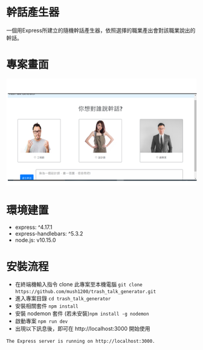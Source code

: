 # 幹話產生器
一個用Express所建立的隨機幹話產生器，依照選擇的職業產出會對該職業說出的幹話。

# 專案畫面
![幹話產生器](./幹話產生器.png)

# 環境建置
* express: ^4.17.1
* express-handlebars: ^5.3.2
* node.js: v10.15.0



# 安裝流程
* 在終端機輸入指令 clone 此專案至本機電腦 `git clone https://github.com/mush1200/trash_talk_generator.git`
* 進入專案目錄 `cd trash_talk_generator`
* 安裝相關套件 `npm install`
* 安裝 nodemon 套件 (若未安裝)`npm install -g nodemon`
* 啟動專案 `npm run dev`
* 出現以下訊息後，即可在 http://localhost:3000 開始使用 

```The Express server is running on http://localhost:3000.```